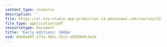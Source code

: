 ```yaml
---
content_type: resource
description: ''
file: https://ol-ocw-studio-app-production.s3.amazonaws.com/courses/21l-705-major-authors-john-milton-spring-2008/8de8a49f273a302c32c2a9269b9c3e3a_MIT21L_705S08_1668a.pdf
file_type: application/pdf
resourcetype: Document
title: 'Early editions: 1668a'
uid: 8de8a49f-273a-302c-32c2-a9269b9c3e3a
---
```

